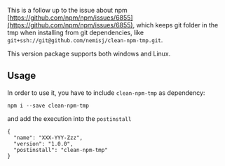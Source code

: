 This is a follow up to the issue about npm [https://github.com/npm/npm/issues/6855](https://github.com/npm/npm/issues/6855), 
which keeps git folder in the tmp when installing from git dependencies, like `git+ssh://git@github.com/nemisj/clean-npm-tmp.git`.

This version package supports both windows and Linux.

## Usage

In order to use it, you have to include `clean-npm-tmp` as dependency:

`npm i --save clean-npm-tmp`

and add the execution into the `postinstall`

```
{
  "name": "XXX-YYY-Zzz",
  "version": "1.0.0",
  "postinstall": "clean-npm-tmp"
}
```

